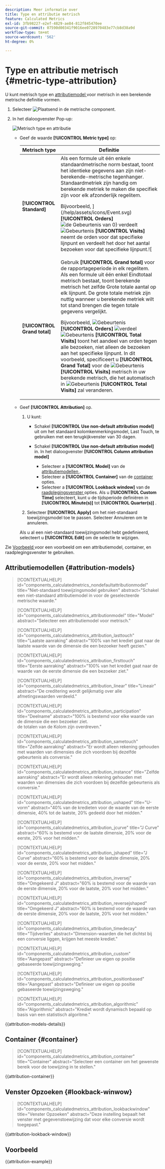 ```yaml
---
description: Meer informatie over
title: Type en attributie metrisch
feature: Calculated Metrics
exl-id: 3fb98227-e2ef-4829-ae84-812f845470ee
source-git-commit: 07590d00341f9016ee0728970483e77cb8d38a9d
workflow-type: tm+mt
source-wordcount: '562'
ht-degree: 0%

---
```


# Type en attributie metrisch {#metric-type-attribution}

U kunt metrisch type en [ attributiemodel ](#attribution-models) voor metrisch in een berekende metrische definitie vormen.

1. Selecteer ![ Plaatsend ](/help/assets/icons/Setting.svg) in de metrische component.
1. In het dialoogvenster Pop-up:

   ![ Metrisch type en attributie ](assets/cm-type-alloc.png)

   * Geef de waarde **[!UICONTROL Metric type]** op:

     | Metrisch type | Definitie |
     |---|---|
     | **[!UICONTROL Standard]** | Als een formule uit één enkele standaardmetrische norm bestaat, toont het identieke gegevens aan zijn niet-berekende-metrische tegenhanger. Standaardmetriek zijn handig om berekende metriek te maken die specifiek zijn voor elk afzonderlijk regelitem. <p>Bijvoorbeeld, ](/help/assets/icons/Event.svg) **[!UICONTROL Orders]** ![ de Gebeurtenis van 0} ](/help/assets/icons/Divide.svg) verdeelt ![ Gebeurtenis ](/help/assets/icons/Event.svg) **[!UICONTROL Visits]** neemt de orden voor dat specifieke lijnpunt en verdeelt het door het aantal bezoeken voor dat specifieke lijnpunt.![ |
     | **[!UICONTROL Grand total]** | Gebruik **[!UICONTROL Grand total]** voor de rapportageperiode in elk regelitem. Als een formule uit één enkel Eindtotaal metrisch bestaat, toont berekende metrisch het zelfde Grote totale aantal op elk lijnpunt. De grote totale metriek zijn nuttig wanneer u berekende metriek wilt tot stand brengen die tegen totale gegevens vergelijkt. <p>Bijvoorbeeld, ![ Gebeurtenis ](/help/assets/icons/Event.svg) **[!UICONTROL Orders]** ![ verdeel ](/help/assets/icons/Divide.svg) ![ Gebeurtenis ](/help/assets/icons/Event.svg) **[!UICONTROL Total Visits]** toont het aandeel van orden tegen alle bezoeken, niet alleen de bezoeken aan het specifieke lijnpunt. In dit voorbeeld, specificeert u **[!UICONTROL Grand Total]** voor de ![ Gebeurtenis ](/help/assets/icons/Event.svg) **[!UICONTROL Visits]** metrisch in uw berekende metrisch, die het automatisch in ![ Gebeurtenis ](/help/assets/icons/Event.svg) **[!UICONTROL Total Visits]** zal veranderen. |

   * Geef **[!UICONTROL Attribution]** op.

      1. U kunt:

         * Schakel **[!UICONTROL Use non-default attribution model]** uit om het standaard kolomkenmerkingsmodel, Last Touch, te gebruiken met een terugkijkvenster van 30 dagen.
         * Schakel **[!UICONTROL Use non-default attribution model]** in. In het dialoogvenster **[!UICONTROL Column attribution model]**

            * Selecteer a **[!UICONTROL Model]** van de [ attributiemodellen ](#attribution-models).
            * Selecteer a **[!UICONTROL Container]** van de [ container ](#container) opties.
            * Selecteer a **[!UICONTROL Lookback window]** van de [ raadplegingsvenster ](#lookback-window) opties. Als u **[!UICONTROL Custom Time]** selecteert, kunt u de tijdsperiode definiëren in **[!UICONTROL Minute(s)]** tot **[!UICONTROL Quarter(s)]** .

      1. Selecteer **[!UICONTROL Apply]** om het niet-standaard toewijzingsmodel toe te passen. Selecteer Annuleren om te annuleren.

     Als u al een niet-standaard toewijzingsmodel hebt gedefinieerd, selecteert u **[!UICONTROL Edit]** om de selectie te wijzigen.

Zie [ Voorbeeld ](#example) voor een voorbeeld om een attributiemodel, container, en raadplegingsvenster te gebruiken.


## Attributiemodellen {#attribution-models}

>[!CONTEXTUALHELP]
>id="components_calculatedmetrics_nondefaultattributionmodel"
>title="Niet-standaard toewijzingsmodel gebruiken"
>abstract="Schakel een niet-standaard attributiemodel in voor de geselecteerde metrische waarde."

>[!CONTEXTUALHELP]
>id="components_calculatedmetrics_attributionmodel"
>title="Model"
>abstract="Selecteer een attributiemodel voor metrisch."

>[!CONTEXTUALHELP]
>id="components_calculatedmetrics_attribution_lasttouch"
>title="Laatste aanraking"
>abstract="100% van het krediet gaat naar de laatste waarde van de dimensie die een bezoeker heeft gezien."

>[!CONTEXTUALHELP]
>id="components_calculatedmetrics_attribution_firsttouch"
>title="Eerste aanraking"
>abstract="100% van het krediet gaat naar de waarde van de eerste dimensie die een bezoeker ziet."

>[!CONTEXTUALHELP]
>id="components_calculatedmetrics_attribution_linear"
>title="Lineair"
>abstract="De creditering wordt gelijkmatig over alle afmetingswaarden verdeeld."

>[!CONTEXTUALHELP]
>id="components_calculatedmetrics_attribution_participation"
>title="Deelname"
>abstract="100% is bestemd voor elke waarde van de dimensie die een bezoeker ziet.<br/> de totalen van de Kolom zijn overdreven."

>[!CONTEXTUALHELP]
>id="components_calculatedmetrics_attribution_sametouch"
>title="Zelfde aanraking"
>abstract="Er wordt alleen rekening gehouden met waarden van dimensies die zich voordoen bij dezelfde gebeurtenis als conversie."

>[!CONTEXTUALHELP]
>id="components_calculatedmetrics_attribution_instance"
>title="Zelfde aanraking"
>abstract="Er wordt alleen rekening gehouden met waarden van dimensies die zich voordoen bij dezelfde gebeurtenis als conversie."

>[!CONTEXTUALHELP]
>id="components_calculatedmetrics_attribution_ushaped"
>title="U-vorm"
>abstract="40% van de kredieten voor de waarde van de eerste dimensie, 40% tot de laatste, 20% gedeeld door het midden."

>[!CONTEXTUALHELP]
>id="components_calculatedmetrics_attribution_jcurve"
>title="J Curve"
>abstract="60% is bestemd voor de laatste dimensie, 20% voor de eerste, 20% voor het midden."

>[!CONTEXTUALHELP]
>id="components_calculatedmetrics_attribution_jshaped"
>title="J Curve"
>abstract="60% is bestemd voor de laatste dimensie, 20% voor de eerste, 20% voor het midden."

>[!CONTEXTUALHELP]
>id="components_calculatedmetrics_attribution_inversej"
>title="Omgekeerd J"
>abstract="60% is bestemd voor de waarde van de eerste dimensie, 20% voor de laatste, 20% voor het midden."

>[!CONTEXTUALHELP]
>id="components_calculatedmetrics_attribution_reversejshaped"
>title="Omgekeerd J"
>abstract="60% is bestemd voor de waarde van de eerste dimensie, 20% voor de laatste, 20% voor het midden."

>[!CONTEXTUALHELP]
>id="components_calculatedmetrics_attribution_timedecay"
>title="Tijdverlies"
>abstract="Dimension-waarden die het dichtst bij een conversie liggen, krijgen het meeste krediet."

>[!CONTEXTUALHELP]
>id="components_calculatedmetrics_attribution_custom"
>title="Aangepast"
>abstract="Definieer uw eigen op positie gebaseerde toewijzingsweging."

>[!CONTEXTUALHELP]
>id="components_calculatedmetrics_attribution_positionbased"
>title="Aangepast"
>abstract="Definieer uw eigen op positie gebaseerde toewijzingsweging."

>[!CONTEXTUALHELP]
>id="components_calculatedmetrics_attribution_algorithmic"
>title="Algorithmic"
>abstract="Krediet wordt dynamisch bepaald op basis van een statistisch algoritme."

{{attribution-models-details}}


## Container {#container}

>[!CONTEXTUALHELP]
>id="components_calculatedmetrics_attribution_container"
>title="Container"
>abstract="Selecteer een container om het gewenste bereik voor de toewijzing in te stellen."

{{attribution-container}}


## Venster Opzoeken {#lookback-winwow}

>[!CONTEXTUALHELP]
>id="components_calculatedmetrics_attribution_lookbackwindow"
>title="Venster Opzoeken"
>abstract="Deze instelling bepaalt het venster met gegevenstoewijzing dat voor elke conversie wordt toegepast."

{{attribution-lookback-window}}

## Voorbeeld

{{attribution-example}}


<!--
When [building a calculated metric](/help/components/c-calcmetrics/c-workflow/cm-workflow/c-build-metrics/cm-build-metrics.md), you can specify the metric type and the attribution model.

## Metric type

To specify the metric type when building a calculated metric:

1. Select the gear icon next to the metric whose type you want to select.

   ![](assets/cm-type-alloc.png) 

1. Choose from the following options:

   |  Metric Type  | Definition  |
   |---|---|
   |  Standard  | These metrics are the same metrics used in standard [!DNL Analytics] reporting. If a formula consisted of a single standard metric, it displays identical data to its non-calculated-metric counterpart. Standard metrics are useful for creating calculated metrics specific to each individual line item. For example, [Orders] / [Visits] takes orders for that specific line item and divides it by the number of visits for that specific line item.  |
   |  Grand total  | Use Grand total for the reporting period in every line item. If a formula consisted of a single Grand total metric, it displays the same total number on every line item. Grand total metrics are useful for creating calculated metrics that compare against site total data. For example, [Orders] / [Total Visits] shows the proportion of orders against ALL visits to your site, not just the visits to the specific line item.  |

## How linear allocation works

[Attribution](/help/analyze/analysis-workspace/attribution/overview.md) is how allocation models in calculated metrics are evaluated.

For a full list of non-default attribution models and lookback windows supported, see [Attribution models and lookback windows](/help/analyze/analysis-workspace/attribution/models.md).

The following example illustrates how calculated metrics with linear allocations work in reporting: 

| | Hit 1 | Hit 2 | Hit 3 | Hit 4 | Hit 5 | Hit 6 | Hit 7 |
|--- |--- |--- |--- |--- |--- |--- |--- |
|Data Sent In|PROMO A|-|PROMO A|PROMO B|-|PROMO C|$10|
|Last Touch eVar|PROMO A|PROMO A|PROMO A|PROMO B|PROMO B|PROMO C|$10|
|First Touch eVar|PROMO A|PROMO A|PROMO A|PROMO A|PROMO A|PROMO A|$10|
|Example prop|PROMO A|-|PROMO A|PROMO B|-|PROMO C|$10|

In this example, the values A, B, and C were sent into a variable on hits 1, 3, 4, and 6 before a $10 purchase was made on hit 7. In the second row, those values persist across hits on a last touch visit basis. The third row illustrates a first-touch visit persistence. Finally, the last row illustrates how data would be recorded for a prop which does not have persistence.

-->